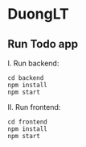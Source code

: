 # DuongLT

## Run Todo app
I. Run backend:
```
cd backend
npm install
npm start
```
II. Run frontend:
```
cd frontend
npm install
npm start
```
